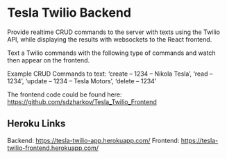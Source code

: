 # Tesla Twilio Backend

Provide realtime CRUD commands to the server with texts using the Twilio API, while displaying the results with websockets to the React frontend. 

Text a Twilio commands with the following type of commands and watch then appear on the frontend.

Example CRUD Commands to text: 
‘create – 1234 – Nikola Tesla’, 
‘read – 1234’, 
‘update – 1234 – Tesla Motors’, 
‘delete – 1234’

The frontend code could be found here: https://github.com/sdzharkov/Tesla_Twilio_Frontend

## Heroku Links
Backend: https://tesla-twilio-app.herokuapp.com/
Frontend: https://tesla-twilio-frontend.herokuapp.com/
